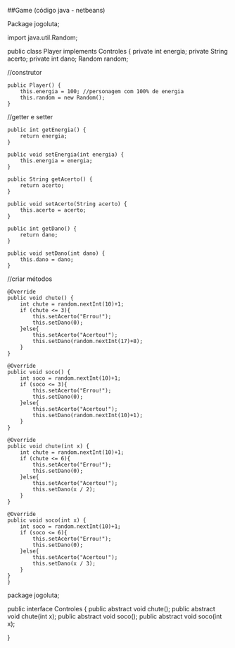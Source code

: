 ##Game (código java - netbeans) 


Package jogoluta;

import java.util.Random;

public class Player implements Controles {
    private int energia;
    private String acerto;
    private int dano;
    Random random;
    
//construtor

    public Player() {
        this.energia = 100; //personagem com 100% de energia
        this.random = new Random();
    }
//getter e setter 

    public int getEnergia() {
        return energia;
    }
    
    public void setEnergia(int energia) {
        this.energia = energia;
    }
    
    public String getAcerto() {
        return acerto;
    }
    
    public void setAcerto(String acerto) {
        this.acerto = acerto;
    }
    
    public int getDano() {
        return dano;
    }
    
    public void setDano(int dano) {
        this.dano = dano;
    }

  //criar métodos

    @Override
    public void chute() {
        int chute = random.nextInt(10)+1;
        if (chute <= 3){
            this.setAcerto("Errou!");
            this.setDano(0);
        }else{
            this.setAcerto("Acertou!");
            this.setDano(random.nextInt(17)+8);
        }
    }
    
    @Override
    public void soco() {
        int soco = random.nextInt(10)+1;
        if (soco <= 3){
            this.setAcerto("Errou!");
            this.setDano(0);
        }else{
            this.setAcerto("Acertou!");
            this.setDano(random.nextInt(10)+1);
        }
    }
    
    @Override
    public void chute(int x) {
        int chute = random.nextInt(10)+1;
        if (chute <= 6){
            this.setAcerto("Errou!");
            this.setDano(0);
        }else{
            this.setAcerto("Acertou!");
            this.setDano(x / 2);
        }
    }
    
    @Override
    public void soco(int x) {
        int soco = random.nextInt(10)+1;
        if (soco <= 6){
            this.setAcerto("Errou!");
            this.setDano(0);
        }else{
            this.setAcerto("Acertou!");
            this.setDano(x / 3);
        }
    }
    }

   


package jogoluta;

public interface Controles {
    public abstract void chute();
    public abstract void chute(int x);
    public abstract void soco();
    public abstract void soco(int x);

}
